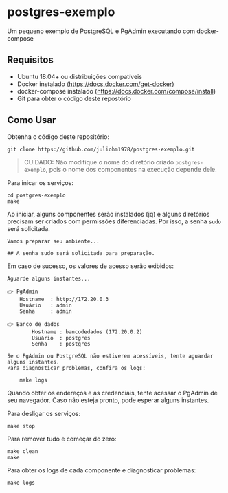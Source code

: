# postgres-exemplo

Um pequeno exemplo de PostgreSQL e PgAdmin executando com docker-compose

## Requisitos

* Ubuntu 18.04+ ou distribuições compatíveis
* Docker instalado (<https://docs.docker.com/get-docker>)
* docker-compose instalado (<https://docs.docker.com/compose/install>)
* Git para obter o código deste repostório

## Como Usar

Obtenha o código deste repositório:

    git clone https://github.com/juliohm1978/postgres-exemplo.git

> CUIDADO: Não modifique o nome do diretório criado `postgres-exemplo`, pois o nome dos componentes na execução depende dele.

Para inicar os serviços:

    cd postgres-exemplo
    make

Ao iniciar, alguns componentes serão instalados (jq) e alguns diretórios precisam ser criados com permissões diferenciadas. Por isso, a senha `sudo` será solicitada.

    Vamos preparar seu ambiente...

    ## A senha sudo será solicitada para preparação.

Em caso de sucesso, os valores de acesso serão exibidos:

    Aguarde alguns instantes... 

    👉 PgAdmin 
        Hostname  : http://172.20.0.3
        Usuário   : admin
        Senha     : admin

    👉 Banco de dados
            Hostname : bancodedados (172.20.0.2)
            Usuário  : postgres
            Senha    : postgres

    Se o PgAdmin ou PostgreSQL não estiverem acessíveis, tente aguardar alguns instantes.
    Para diagnosticar problemas, confira os logs:

        make logs

Quando obter os endereços e as credenciais, tente acessar o PgAdmin de seu navegador. Caso não esteja pronto, pode esperar alguns instantes.

Para desligar os serviços:

    make stop

Para remover tudo e começar do zero:

    make clean
    make

Para obter os logs de cada componente e diagnosticar problemas:

    make logs
